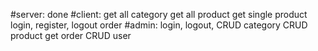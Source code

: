 #server:
    done 
#client:
    get all category
    get all product
    get single product
    login, register, logout
    order
#admin:
    login, logout,
    CRUD category
    CRUD product
    get order
    CRUD user